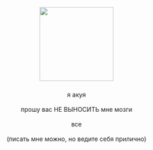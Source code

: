 <div align="center">
  <img height="170" src="https://i.ibb.co/tTGcyyGV/Untitled537-20250523044548.png"  />
</div>

###

<p align="center">я акуя <br><br>прошу вас НЕ ВЫНОСИТЬ мне мозги<br><br>все<br><br> (писать мне можно, но ведите себя прилично)
<br>

###

###
